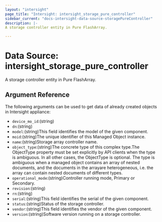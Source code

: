 ```yaml
---
layout: "intersight"
page_title: "Intersight: intersight_storage_pure_controller"
sidebar_current: "docs-intersight-data-source-storagePureController"
description: |-
A storage controller entity in Pure FlashArray.

---
```


# Data Source: intersight_storage_pure_controller
A storage controller entity in Pure FlashArray.

## Argument Reference
The following arguments can be used to get data of already created objects in Intersight appliance:
* `device_mo_id`:(string)
* `dn`:(string)
* `model`:(string)This field identifies the model of the given component.
* `moid`:(string)The unique identifier of this Managed Object instance.
* `name`:(string)Storage array controller name.
* `object_type`:(string)The concrete type of this complex type.The ObjectType property must be set explicitly by API clients when the type is ambiguous. In all other cases, the ObjectType is optional. The type is ambiguous when a managed object contains an array of nested documents, and the documents in the arrayare heterogeneous, i.e. the array can contain nested documents of different types.
* `operational_mode`:(string)Controller running mode, Primary or Secondary.
* `revision`:(string)
* `rn`:(string)
* `serial`:(string)This field identifies the serial of the given component.
* `status`:(string)Status of the storage controller.
* `vendor`:(string)This field identifies the vendor of the given component.
* `version`:(string)Software version running on a storage controller.
